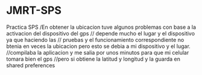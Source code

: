 # JMRT-SPS


Practica SPS
 /En obtener la ubicacion tuve algunos problemas con base a la activacion del dispositivo del gps
    // depende mucho el lugar y el dispositivo ya que haciendo las
    // pruebas y el funcionamiento correspondiente no btenia en veces la ubicacion pero esto se debia a mi dispositivo y el lugar.
    //compilaba la aplicacion y me salia por unos minutos para que mi celular tomara bien el gps
    //pero si obtiene la latitud y longitud y la guarda en shared preferences
